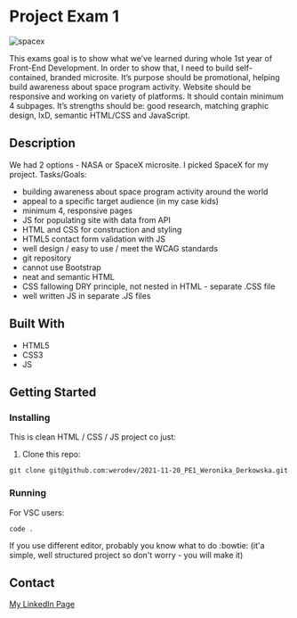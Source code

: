 # Project Exam 1

![spacex](https://user-images.githubusercontent.com/47947621/175044507-a8e41119-5409-4a1f-b941-3060d664c6d9.gif)

This exams goal is to show what we’ve learned during whole 1st year of Front-End Development. In order to show that, I need to build self-contained, branded microsite. It’s purpose should be promotional, helping build awareness about space program activity. Website should be responsive and working on variety of platforms. It should contain minimum 4 subpages. It’s strengths should be: good research, matching graphic design, IxD, semantic HTML/CSS and JavaScript. 

## Description

We had 2 options - NASA or SpaceX microsite. I picked SpaceX for my project. 
Tasks/Goals:
- building awareness about space program activity around the world
- appeal to a specific target audience (in my case kids)
- minimum 4, responsive pages
- JS for populating site with data from API
- HTML and CSS for construction and styling
- HTML5 contact form validation with JS
- well design / easy to use / meet the WCAG standards
- git repository
- cannot use Bootstrap
- neat and semantic HTML
- CSS fallowing DRY principle, not nested in HTML - separate .CSS file
- well written JS in separate .JS files

## Built With

- HTML5
- CSS3
- JS

## Getting Started


### Installing

This is clean HTML / CSS / JS project co just:

1. Clone this repo:
```
git clone git@github.com:werodev/2021-11-20_PE1_Weronika_Derkowska.git
```

### Running

For VSC users:
```
code .
```

If you use different editor, probably you know what to do :bowtie: (it'a simple, well structured project so don't worry - you will make it)

## Contact


[My LinkedIn Page](https://www.linkedin.com/in/weronika-derkowska-a00459179/)



